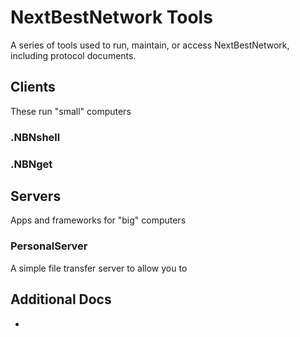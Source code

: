 # NextBestNetwork Tools
A series of tools used to run, maintain, or access NextBestNetwork, including protocol documents.

## Clients
These run "small" computers

### .NBNshell

### .NBNget

## Servers
Apps and frameworks for "big" computers

### PersonalServer

A simple file transfer server to allow you to  
## Additional Docs

-
